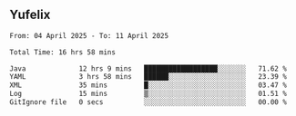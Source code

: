 ## Yufelix

<!--START_SECTION:waka-->

```txt
From: 04 April 2025 - To: 11 April 2025

Total Time: 16 hrs 58 mins

Java             12 hrs 9 mins   ██████████████████░░░░░░░   71.62 %
YAML             3 hrs 58 mins   ██████░░░░░░░░░░░░░░░░░░░   23.39 %
XML              35 mins         █░░░░░░░░░░░░░░░░░░░░░░░░   03.47 %
Log              15 mins         ▒░░░░░░░░░░░░░░░░░░░░░░░░   01.51 %
GitIgnore file   0 secs          ░░░░░░░░░░░░░░░░░░░░░░░░░   00.00 %
```

<!--END_SECTION:waka-->

